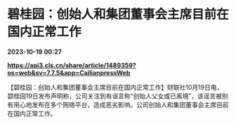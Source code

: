# 碧桂园：创始人和集团董事会主席目前在国内正常工作

**2023-10-19 00:27**

**https://api3.cls.cn/share/article/1489359?os=web&sv=7.7.5&app=CailianpressWeb**

【碧桂园：创始人和集团董事会主席目前在国内正常工作】财联社10月19日电，碧桂园19日发布声明称，公司关注到有谣言称“创始人父女或已离境”，该谣言被别有用心地发布在多个网络平台，造成恶劣影响。公司创始人和集团董事会主席目前在国内正常工作。
